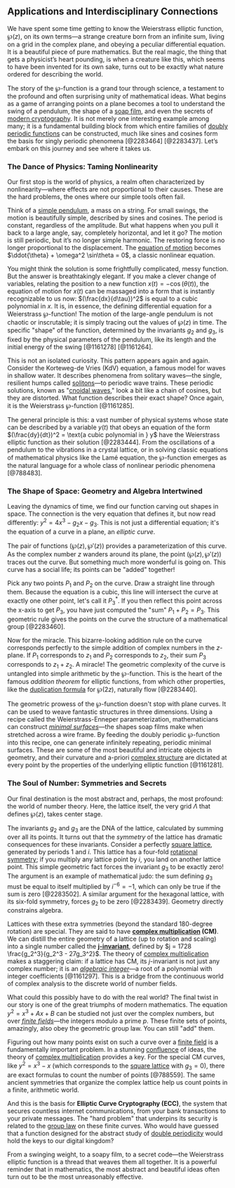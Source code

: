 ## Applications and Interdisciplinary Connections

We have spent some time getting to know the Weierstrass elliptic function, $\wp(z)$, on its own terms—a strange creature born from an infinite sum, living on a grid in the complex plane, and obeying a peculiar differential equation. It is a beautiful piece of pure mathematics. But the real magic, the thing that gets a physicist’s heart pounding, is when a creature like this, which seems to have been invented for its own sake, turns out to be exactly what nature ordered for describing the world.

The story of the $\wp$-function is a grand tour through science, a testament to the profound and often surprising unity of mathematical ideas. What begins as a game of arranging points on a plane becomes a tool to understand the swing of a pendulum, the shape of a [soap film](@article_id:267134), and even the secrets of [modern cryptography](@article_id:274035). It is not merely one interesting example among many; it is a fundamental building block from which entire families of [doubly periodic functions](@article_id:170888) can be constructed, much like sines and cosines form the basis for singly periodic phenomena [@2283464] [@2283437]. Let’s embark on this journey and see where it takes us.

### The Dance of Physics: Taming Nonlinearity

Our first stop is the world of physics, a realm often characterized by nonlinearity—where effects are not proportional to their causes. These are the hard problems, the ones where our simple tools often fail.

Think of a [simple pendulum](@article_id:276177), a mass on a string. For small swings, the motion is beautifully simple, described by sines and cosines. The period is constant, regardless of the amplitude. But what happens when you pull it back to a large angle, say, completely horizontal, and let it go? The motion is still periodic, but it’s no longer simple harmonic. The restoring force is no longer proportional to the displacement. The [equation of motion](@article_id:263792) becomes $\ddot{\theta} + \omega^2 \sin\theta = 0$, a classic nonlinear equation.

You might think the solution is some frightfully complicated, messy function. But the answer is breathtakingly elegant. If you make a clever change of variables, relating the position to a new function $x(t) = -\cos(\theta(t))$, the equation of motion for $x(t)$ can be massaged into a form that is instantly recognizable to us now: $(\frac{dx}{d\tau})^2$ is equal to a cubic polynomial in $x$. It is, in essence, the defining differential equation for a Weierstrass $\wp$-function! The motion of the large-angle pendulum is not chaotic or inscrutable; it is simply tracing out the values of $\wp(z)$ in time. The specific "shape" of the function, determined by the invariants $g_2$ and $g_3$, is fixed by the physical parameters of the pendulum, like its length and the initial energy of the swing [@1161278] [@1161264].

This is not an isolated curiosity. This pattern appears again and again. Consider the Korteweg-de Vries (KdV) equation, a famous model for waves in shallow water. It describes phenomena from solitary waves—the single, resilient humps called [solitons](@article_id:145162)—to periodic wave trains. These periodic solutions, known as "[cnoidal waves](@article_id:196846)," look a bit like a chain of cosines, but they are distorted. What function describes their exact shape? Once again, it is the Weierstrass $\wp$-function [@1161285].

The general principle is this: a vast number of physical systems whose state can be described by a variable $y(t)$ that obeys an equation of the form $(\frac{dy}{dt})^2 = \text{a cubic polynomial in } y$ have the Weierstrass elliptic function as their solution [@2283444]. From the oscillations of a pendulum to the vibrations in a crystal lattice, or in solving classic equations of mathematical physics like the Lamé equation, the $\wp$-function emerges as the natural language for a whole class of nonlinear periodic phenomena [@788483].

### The Shape of Space: Geometry and Algebra Intertwined

Leaving the dynamics of time, we find our function carving out shapes in space. The connection is the very equation that defines it, but now read differently: $y^2 = 4x^3 - g_2 x - g_3$. This is not just a differential equation; it's the equation of a curve in a plane, an *elliptic curve*.

The pair of functions $(\wp(z), \wp'(z))$ provides a parameterization of this curve. As the complex number $z$ wanders around its plane, the point $(\wp(z), \wp'(z))$ traces out the curve. But something much more wonderful is going on. This curve has a social life; its points can be "added" together!

Pick any two points $P_1$ and $P_2$ on the curve. Draw a straight line through them. Because the equation is a cubic, this line will intersect the curve at exactly one other point, let's call it $P_3^*$. If you then reflect this point across the x-axis to get $P_3$, you have just computed the "sum" $P_1 + P_2 = P_3$. This geometric rule gives the points on the curve the structure of a mathematical group [@2283460].

Now for the miracle. This bizarre-looking addition rule on the curve corresponds perfectly to the simple addition of complex numbers in the $z$-plane. If $P_1$ corresponds to $z_1$ and $P_2$ corresponds to $z_2$, their sum $P_3$ corresponds to $z_1+z_2$. A miracle! The geometric complexity of the curve is untangled into simple arithmetic by the $\wp$-function. This is the heart of the famous *addition theorem* for elliptic functions, from which other properties, like the [duplication formula](@article_id:173467) for $\wp(2z)$, naturally flow [@2283440].

The geometric prowess of the $\wp$-function doesn't stop with plane curves. It can be used to weave fantastic structures in three dimensions. Using a recipe called the Weierstrass-Enneper parameterization, mathematicians can construct *[minimal surfaces](@article_id:157238)*—the shapes soap films make when stretched across a wire frame. By feeding the doubly periodic $\wp$-function into this recipe, one can generate infinitely repeating, periodic minimal surfaces. These are some of the most beautiful and intricate objects in geometry, and their curvature and a-priori [complex structure](@article_id:268634) are dictated at every point by the properties of the underlying elliptic function [@1161281].

### The Soul of Number: Symmetries and Secrets

Our final destination is the most abstract and, perhaps, the most profound: the world of number theory. Here, the lattice itself, the very grid $\Lambda$ that defines $\wp(z)$, takes center stage.

The invariants $g_2$ and $g_3$ are the DNA of the lattice, calculated by summing over all its points. It turns out that the *symmetry* of the lattice has dramatic consequences for these invariants. Consider a perfectly [square lattice](@article_id:203801), generated by periods $1$ and $i$. This lattice has a four-fold [rotational symmetry](@article_id:136583); if you multiply any lattice point by $i$, you land on another lattice point. This simple geometric fact forces the invariant $g_3$ to be exactly zero! The argument is an example of mathematical judo: the sum defining $g_3$ must be equal to itself multiplied by $i^{-6} = -1$, which can only be true if the sum is zero [@2283502]. A similar argument for the hexagonal lattice, with its six-fold symmetry, forces $g_2$ to be zero [@2283439]. Geometry directly constrains algebra.

Lattices with these extra symmetries (beyond the standard 180-degree rotation) are special. They are said to have **[complex multiplication](@article_id:167594) (CM)**. We can distill the entire geometry of a lattice (up to rotation and scaling) into a single number called the **[j-invariant](@article_id:180223)**, defined by $j = 1728 \frac{g_2^3}{g_2^3 - 27g_3^2}$. The theory of [complex multiplication](@article_id:167594) makes a staggering claim: if a lattice has CM, its $j$-invariant is not just any complex number; it is an *[algebraic integer](@article_id:154594)*—a root of a polynomial with integer coefficients [@1161297]. This is a bridge from the continuous world of complex analysis to the discrete world of number fields.

What could this possibly have to do with the real world? The final twist in our story is one of the great triumphs of modern mathematics. The equation $y^2 = x^3+Ax+B$ can be studied not just over the complex numbers, but over *[finite fields](@article_id:141612)*—the integers modulo a prime $p$. These finite sets of points, amazingly, also obey the geometric group law. You can still "add" them.

Figuring out how many points exist on such a curve over a [finite field](@article_id:150419) is a fundamentally important problem. In a stunning [confluence](@article_id:196661) of ideas, the theory of [complex multiplication](@article_id:167594) provides a key. For the special CM curves, like $y^2=x^3-x$ (which corresponds to the [square lattice](@article_id:203801) with $g_3=0$), there are exact formulas to count the number of points [@788559]. The same ancient symmetries that organize the complex lattice help us count points in a finite, arithmetic world.

And this is the basis for **Elliptic Curve Cryptography (ECC)**, the system that secures countless internet communications, from your bank transactions to your private messages. The "hard problem" that underpins its security is related to the [group law](@article_id:178521) on these finite curves. Who would have guessed that a function designed for the abstract study of [double periodicity](@article_id:172182) would hold the keys to our digital kingdom?

From a swinging weight, to a soapy film, to a secret code—the Weierstrass elliptic function is a thread that weaves them all together. It is a powerful reminder that in mathematics, the most abstract and beautiful ideas often turn out to be the most unreasonably effective.
